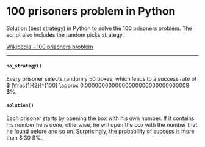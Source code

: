# 100 prisoners problem in Python
 Solution (best strategy) in Python to solve the 100 prisoners problem. The script also includes the random picks strategy.

[Wikipedia - 100 prisoners problem](https://en.wikipedia.org/wiki/100_prisoners_problem)

- - -

#### `no_strategy()`
Every prisoner selects randomly 50 boxes, which leads to a success rate of  $ (\frac{1}{2})^{100} \approx 0.0000000000000000000000000000008 $%.

#### `solution()`
Each prisoner starts by opening the box with his own number. If it contains his number he is done, otherwise, he will open the box with the number that he found before and so on. Surprisingly, the probability of success is more than  $ 30 $%.
